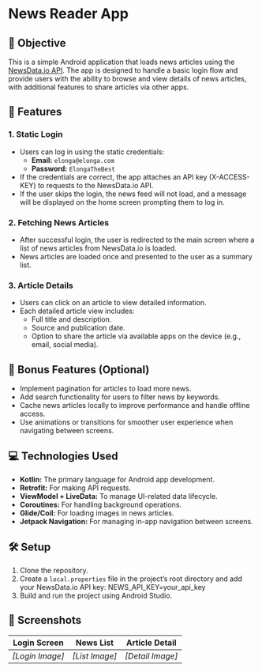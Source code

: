# News Reader App

## 🎯 Objective

This is a simple Android application that loads news articles using the [NewsData.io API](https://newsdata.io/docs). The app is designed to handle a basic login flow and provide users with the ability to browse and view details of news articles, with additional features to share articles via other apps.

## 🚀 Features

### 1. **Static Login**
- Users can log in using the static credentials:
  - **Email:** `elonga@elonga.com`
  - **Password:** `ElongaTheBest`
- If the credentials are correct, the app attaches an API key (X-ACCESS-KEY) to requests to the NewsData.io API.
- If the user skips the login, the news feed will not load, and a message will be displayed on the home screen prompting them to log in.

### 2. **Fetching News Articles**
- After successful login, the user is redirected to the main screen where a list of news articles from NewsData.io is loaded.
- News articles are loaded once and presented to the user as a summary list.

### 3. **Article Details**
- Users can click on an article to view detailed information.
- Each detailed article view includes:
  - Full title and description.
  - Source and publication date.
  - Option to share the article via available apps on the device (e.g., email, social media).

## 🏅 Bonus Features (Optional)
- Implement pagination for articles to load more news.
- Add search functionality for users to filter news by keywords.
- Cache news articles locally to improve performance and handle offline access.
- Use animations or transitions for smoother user experience when navigating between screens.

## 💻 Technologies Used
- **Kotlin:** The primary language for Android app development.
- **Retrofit:** For making API requests.
- **ViewModel + LiveData:** To manage UI-related data lifecycle.
- **Coroutines:** For handling background operations.
- **Glide/Coil:** For loading images in news articles.
- **Jetpack Navigation:** For managing in-app navigation between screens.

## 🛠 Setup

1. Clone the repository.
2. Create a `local.properties` file in the project’s root directory and add your NewsData.io API key: NEWS_API_KEY=your_api_key
3. Build and run the project using Android Studio.

## 📱 Screenshots

| Login Screen | News List | Article Detail |  
|--------------|-----------|----------------|
| _[Login Image]_ | _[List Image]_ | _[Detail Image]_ |
